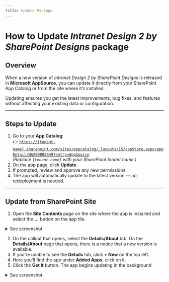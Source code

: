 ```yaml
---
title: Update Package
---
```

# How to Update *Intranet Design 2 by SharePoint Designs* package

## Overview

When a new version of *Intranet Design 2 by SharePoint Designs* is released in **Microsoft AppSource**, you can update it directly from your SharePoint App Catalog or from the site where it’s installed.  

Updating ensures you get the latest improvements, bug fixes, and features without affecting your existing data or configuration.

- - -

## Steps to Update

1. Go to your **App Catalog**:\
   👉 [`https://{tenant-name}.sharepoint.com/sites/appcatalog/_layouts/15/appStore.aspx/appDetail/WA200008649?entry=AppSource`](https://`{tenant-name}`.sharepoint.com/sites/appcatalog/_layouts/15/appStore.aspx/appDetail/WA200008649?entry=AppSource)\
   *(Replace `{tenant-name}` with your SharePoint tenant name.)*
2. On the app page, click **Update**.  
3. If prompted, review and approve any new permissions.  
4. The app will automatically update to the latest version — no redeployment is needed.  

- - -

## Update from SharePoint Site

1. Open the **Site Contents** page on the site where the app is installed and select the **...** button on the app tile.

<details>
<summary>See screenshot</summary>

![details](assets/appdetails.png)

</details>

2. On the callout that opens, select the **Details/About** tab. On the **Details/About** page that opens, there is a notice that a new version is available.  
3. If you're unable to see the **Details** tab, click **+ New** on the top left.  
4. Here you'll find the app under **Added Apps**, click on it.  
5. Click the **Get It** button. The app begins updating in the background

<details>
<summary>See screenshot</summary>

![details](assets/getitnow.png)

</details>
